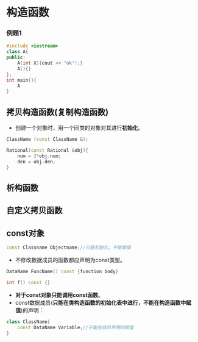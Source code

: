 # 构造函数
### 例题1
```C++
#include <iostream>
class A{
public:
    A(int X){cout << "ok"!;}
    A(){}
};
int main(){
    A
}
```
## 拷贝构造函数(复制构造函数)
* 创建一个对象时，用一个同类的对象对其进行**初始化**。
```c++
ClassName (const ClassName &);

Rational(const Rational &obj){
    num = 2*obj.num;
    den = obj.den;
}
```



## 析构函数

## 自定义拷贝函数
## const对象
```C++
const Classname Objectname;//只能初始化，不能赋值
```
* 不修改数据成员的函数都应声明为const类型。
```C++
DataName FuncName() const {function body}

int f() const {}
```
* **对于const对象只能调用const函数**。
* const数据成员(**只能在类构造函数的初始化表中进行，不能在构造函数中赋值**)的声明：
```C++
class ClassName{
    const DataName Variable;//不能在成员声明时赋值
}
```